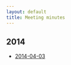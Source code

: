```yaml
---
layout: default
title: Meeting minutes
---
```


<h2>2014</h2>

<ul>
	<li><a href="2014-04-03">2014-04-03</a>
</ul>
